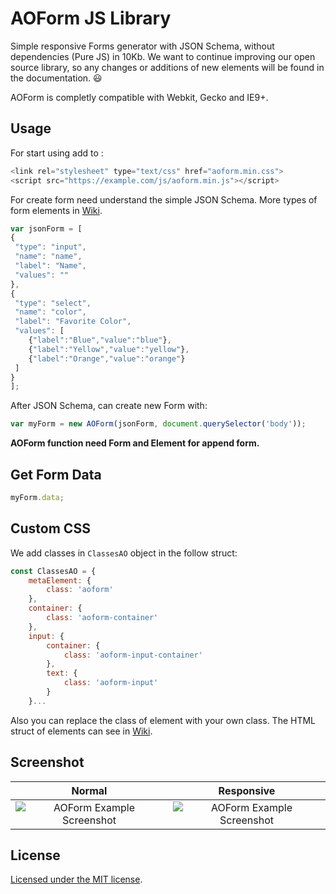 # AOForm JS Library

Simple responsive Forms generator with JSON Schema, without dependencies (Pure JS) in 10Kb. We want to continue improving our open source library, so any changes or additions of new elements will be found in the documentation. 😃

AOForm is completly compatible with Webkit, Gecko and IE9+.

## Usage

For start using add to <head>:

```javascript
<link rel="stylesheet" type="text/css" href="aoform.min.css">
<script src="https://example.com/js/aoform.min.js"></script>
``` 
For create form need understand the simple JSON Schema. More types of form elements in [Wiki](https://github.com/spexnetworks/aoform/wiki/JSON-Schema).

```javascript
var jsonForm = [
{
 "type": "input",
 "name": "name",
 "label": "Name",
 "values": ""
},
{
 "type": "select",
 "name": "color",
 "label": "Favorite Color",
 "values": [
	{"label":"Blue","value":"blue"},
	{"label":"Yellow","value":"yellow"},
	{"label":"Orange","value":"orange"}
 ]
}
];
```

After JSON Schema, can create new Form with:

```javascript
var myForm = new AOForm(jsonForm, document.querySelector('body'));
```
**AOForm function need Form and Element for append form.**

## Get Form Data

```javascript
myForm.data;
```

## Custom CSS

We add classes in `ClassesAO` object in the follow struct:

```javascript
const ClassesAO = {
	metaElement: {
		class: 'aoform'
	},
	container: {
		class: 'aoform-container'
	},
	input: {
		container: {
			class: 'aoform-input-container'
		},
		text: {
			class: 'aoform-input'
		}
	}...
```

Also you can replace the class of element with your own class. The HTML struct of elements can see in [Wiki](https://github.com/spexnetworks/aoform/wiki/CSS-Schema).

## Screenshot

Normal             |  Responsive
:-------------------------:|:-------------------------:
![AOForm Example Screenshot](https://i.imgur.com/ia2s8ZD.png)  |  ![AOForm Example Screenshot](https://i.imgur.com/YHZzMx0.png)

## License

[Licensed under the MIT license](https://github.com/spexnetworks/aoform/blob/master/LICENSE).

